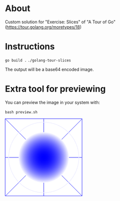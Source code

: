 # About

Custom solution for "Exercise: Slices" of "A Tour of Go" (https://tour.golang.org/moretypes/18)

# Instructions

`go build .` 
`./golang-tour-slices`

The output will be a base64 encoded image.

# Extra tool for previewing

You can preview the image in your system with:

`bash preview.sh`

![Generated image](https://raw.githubusercontent.com/rpagliuca/golang-tour-slices/master/out.png "Generated image")

